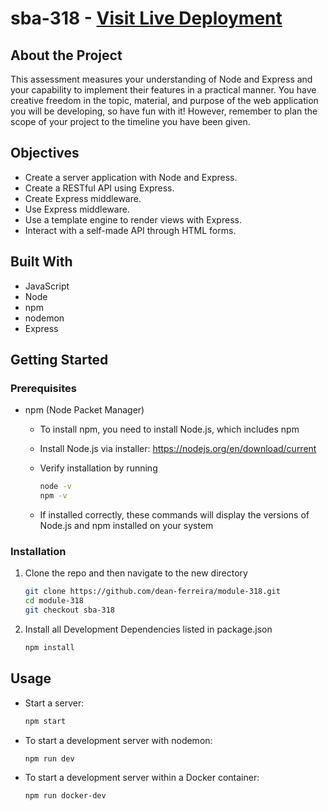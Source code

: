 # sba-318 - [Visit Live Deployment](https://sba-318-5baaf06f883e.herokuapp.com/)

## About the Project

This assessment measures your understanding of Node and Express and your capability to implement their features in a practical manner. You have creative freedom in the topic, material, and purpose of the web application you will be developing, so have fun with it! However, remember to plan the scope of your project to the timeline you have been given.

## Objectives

-   Create a server application with Node and Express.
-   Create a RESTful API using Express.
-   Create Express middleware.
-   Use Express middleware.
-   Use a template engine to render views with Express.
-   Interact with a self-made API through HTML forms.

## Built With

-   JavaScript
-   Node
-   npm
-   nodemon
-   Express

## Getting Started

### Prerequisites

-   npm (Node Packet Manager)

    -   To install npm, you need to install Node.js, which includes npm
    -   Install Node.js via installer: https://nodejs.org/en/download/current
    -   Verify installation by running

        ```sh
        node -v
        npm -v
        ```

    -   If installed correctly, these commands will display the versions of Node.js and npm installed on your system

### Installation

1. Clone the repo and then navigate to the new directory
    ```sh
    git clone https://github.com/dean-ferreira/module-318.git
    cd module-318
    git checkout sba-318
    ```
2. Install all Development Dependencies listed in package.json
    ```sh
    npm install
    ```

## Usage

-   Start a server:
    ```sh
    npm start
    ```
-   To start a development server with nodemon:
    ```sh
    npm run dev
    ```
-   To start a development server within a Docker container:
    ```sh
    npm run docker-dev
    ```
